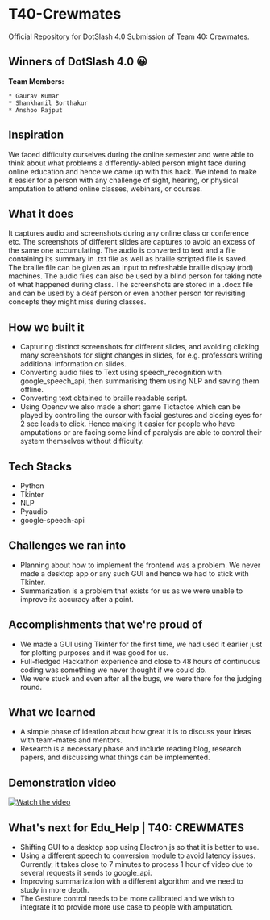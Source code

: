 # T40-Crewmates

Official Repository for DotSlash 4.0 Submission of Team 40: Crewmates.

## Winners of DotSlash 4.0 😀
**Team Members:** 

    * Gaurav Kumar 
    * Shankhanil Borthakur
    * Anshoo Rajput

## Inspiration

We faced difficulty ourselves during the online semester and were able to think about what problems a differently-abled person might face during online education and hence we came up with this hack. We intend to make it easier for a person with any challenge of sight, hearing, or physical amputation to attend online classes, webinars, or courses.

## What it does

It captures audio and screenshots during any online class or conference etc. The screenshots of different slides are captures to avoid an excess of the same one accumulating. The audio is converted to text and a file containing its summary in .txt file as well as braille scripted file is saved. The braille file can be given as an input to refreshable braille display (rbd) machines. The audio files can also be used by a blind person for taking note of what happened during class. The screenshots are stored in a .docx file and can be used by a deaf person or even another person for revisiting concepts they might miss during classes.

## How we built it

- Capturing distinct screenshots for different slides, and avoiding clicking many screenshots for slight changes in slides, for e.g. professors writing additional information on slides.
- Converting audio files to Text using speech_recognition with google_speech_api, then summarising them using NLP and saving them offline.
- Converting text obtained to braille readable script.
- Using Opencv we also made a short game Tictactoe which can be played by controlling the cursor with facial gestures and closing eyes for 2 sec leads to click. Hence making it easier for people who have amputations or are facing some kind of paralysis are able to control their system themselves without difficulty.

## Tech Stacks

- Python
- Tkinter
- NLP
- Pyaudio
- google-speech-api

## Challenges we ran into

- Planning about how to implement the frontend was a problem. We never made a desktop app or any such GUI and hence we had to stick with Tkinter.
- Summarization is a problem that exists for us as we were unable to improve its accuracy after a point.

## Accomplishments that we're proud of

- We made a GUI using Tkinter for the first time, we had used it earlier just for plotting purposes and it was good for us.
- Full-fledged Hackathon experience and close to 48 hours of continuous coding was something we never thought if we could do.
- We were stuck and even after all the bugs, we were there for the judging round.

## What we learned

- A simple phase of ideation about how great it is to discuss your ideas with team-mates and mentors.
- Research is a necessary phase and include reading blog, research papers, and discussing what things can be implemented.

## Demonstration video

[![Watch the video](https://img.youtube.com/vi/g3Y_QFXGcjU/maxresdefault.jpg)](https://youtu.be/g3Y_QFXGcjU)
## What's next for Edu_Help | T40: CREWMATES

- Shifting GUI to a desktop app using Electron.js so that it is better to use.
- Using a different speech to conversion module to avoid latency issues. Currently, it takes close to 7 minutes to process 1 hour of video due to several requests it sends to google_api.
- Improving summarization with a different algorithm and we need to study in more depth.
- The Gesture control needs to be more calibrated and we wish to integrate it to provide more use case to people with amputation.
